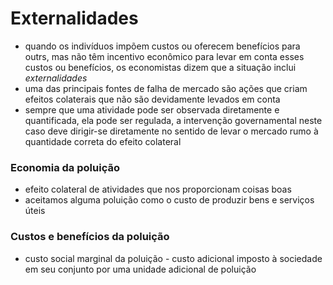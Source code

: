 # Externalidades
- quando os indivíduos impõem custos ou oferecem benefícios para outrs, mas não têm incentivo econômico para levar em conta esses custos ou benefícios, os economistas dizem que a situação inclui *externalidades*
- uma das principais fontes de falha de mercado são ações que criam efeitos colaterais que não são devidamente levados em conta
- sempre que uma atividade pode ser observada diretamente e quantificada, ela pode ser regulada, a intervenção governamental neste caso deve dirigir-se diretamente no sentido de levar o mercado rumo à quantidade correta do efeito colateral

### Economia da poluição
- efeito colateral de atividades que nos proporcionam coisas boas
- aceitamos alguma poluição como o custo de produzir bens e serviços úteis

### Custos e benefícios da poluição
- custo social marginal da poluição - custo adicional imposto à sociedade em seu conjunto por uma unidade adicional de poluição


